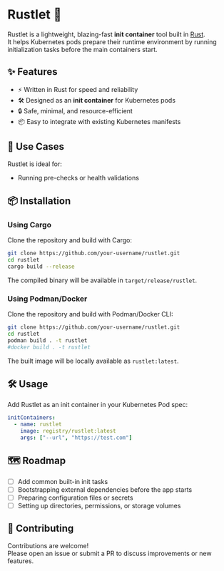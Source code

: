 # Rustlet 🦀

Rustlet is a lightweight, blazing-fast **init container** tool built in [Rust](https://www.rust-lang.org/).  
It helps Kubernetes pods prepare their runtime environment by running initialization tasks before the main containers start.

## ✨ Features
- ⚡ Written in Rust for speed and reliability
- 🛠️ Designed as an **init container** for Kubernetes pods
- 🔒 Safe, minimal, and resource-efficient
- 📦 Easy to integrate with existing Kubernetes manifests

## 🚀 Use Cases
Rustlet is ideal for:
- Running pre-checks or health validations

## 📦 Installation

### Using Cargo

Clone the repository and build with Cargo:

```bash
git clone https://github.com/your-username/rustlet.git
cd rustlet
cargo build --release
```

The compiled binary will be available in `target/release/rustlet`.

### Using Podman/Docker

Clone the repository and build with Podman/Docker CLI:

```bash
git clone https://github.com/your-username/rustlet.git
cd rustlet
podman build . -t rustlet
#docker build . -t rustlet
```

The built image will be locally available as `rustlet:latest`.

## 🛠️ Usage

Add Rustlet as an init container in your Kubernetes Pod spec:

```yaml
initContainers:
  - name: rustlet
    image: registry/rustlet:latest
    args: ["--url", "https://test.com"]
```

## 🗺️ Roadmap
- [ ] Add common built-in init tasks
- [ ] Bootstrapping external dependencies before the app starts
- [ ] Preparing configuration files or secrets
- [ ] Setting up directories, permissions, or storage volumes

## 🤝 Contributing
Contributions are welcome!  
Please open an issue or submit a PR to discuss improvements or new features.

